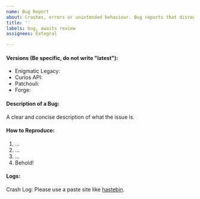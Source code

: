 ```yaml
---
name: Bug Report
about: Crashes, errors or unintended behaviour. Bug reports that disregard this template will not be reviewed!
title: ''
labels: bug, awaits review
assignees: Extegral

---
```


<!--
#### Notice
Please reproduce all issues without any other unnecessary mods before submitting.
If your issue involves interaction with some other mod apart from Curios and Patchouli, would be helpful if you include name and version of that mod in the list below.
If you are convinced your issue relates to what is outlined in https://github.com/Extegral/Enigmatic-Legacy/issues/132, you don't have to do any of the above, just make sure to properly fill in all the other data requested below. 

Any submitted bug reports that disregard this template will not be reviewed.
-->

#### Versions (Be specific, do not write "latest"):
 * Enigmatic Legacy:
 * Curios API:
 * Patchouli:
 * Forge:

#### Description of a Bug:
A clear and concise description of what the issue is.

#### How to Reproduce:
1. ...
2. ...
3. ...
4. Behold!

#### Logs:
<!--
Add a crash log file if you encountered a crash, or latest.log in case of startup error or some other kind of error. Ideally you should attach latest.log file in either of these cases, since crash report may not contain all data required for figuring out initial cause of the crash.
-->

Crash Log: Please use a paste site like [hastebin](https://hastebin.com/).
